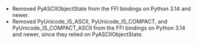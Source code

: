 * Removed PyASCIIObjectState from the FFI bindings on Python 3.14 and newer.
* Removed PyUnicode_IS_ASCII, PyUnicode_IS_COMPACT, and PyUnicode_IS_COMPACT_ASCII from the FFI bindings on Python 3.14 and newer, since they relied on PyASCIIObjectState.